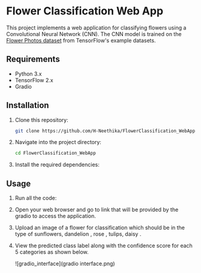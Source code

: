 # Flower Classification Web App

This project implements a web application for classifying flowers using a Convolutional Neural Network (CNN). The CNN model is trained on the [Flower Photos dataset](https://www.tensorflow.org/datasets/catalog/tf_flowers) from TensorFlow's example datasets.

## Requirements

- Python 3.x
- TensorFlow 2.x
- Gradio

## Installation

1. Clone this repository:

    ```bash
    git clone https://github.com/H-Neethika/FlowerClassification_WebApp.git
    ```

2. Navigate into the project directory:

    ```bash
    cd FlowerClassification_WebApp
    ```

3. Install the required dependencies:



## Usage

1. Run all the code:
2. Open your web browser and go to link that will be provided by the gradio to access the application.
3. Upload an image of a flower for classification which should be in the type of sunflowers, dandelion , rose , tulips, daisy .
4. View the predicted class label along with the confidence score for each 5 categories as shown below.

    ![gradio_interface](gradio interface.png)

   


